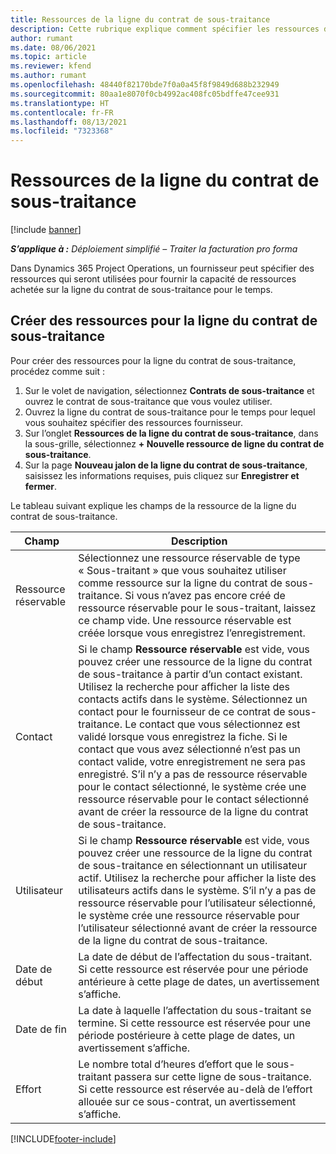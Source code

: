 ```yaml
---
title: Ressources de la ligne du contrat de sous-traitance
description: Cette rubrique explique comment spécifier les ressources dédiées, fournies par le fournisseur pour une ligne du contrat de sous-traitance spécifique pour le temps.
author: rumant
ms.date: 08/06/2021
ms.topic: article
ms.reviewer: kfend
ms.author: rumant
ms.openlocfilehash: 48440f82170bde7f0a0a45f8f9849d688b232949
ms.sourcegitcommit: 80aa1e8070f0cb4992ac408fc05bdffe47cee931
ms.translationtype: HT
ms.contentlocale: fr-FR
ms.lasthandoff: 08/13/2021
ms.locfileid: "7323368"
---
```

# <a name="subcontract-line-resources"></a>Ressources de la ligne du contrat de sous-traitance

[!include [banner](../../includes/dataverse-preview.md)]

_**S’applique à :** Déploiement simplifié – Traiter la facturation pro forma_

Dans Dynamics 365 Project Operations, un fournisseur peut spécifier des ressources qui seront utilisées pour fournir la capacité de ressources achetée sur la ligne du contrat de sous-traitance pour le temps.

## <a name="create-subcontract-line-resources"></a>Créer des ressources pour la ligne du contrat de sous-traitance

Pour créer des ressources pour la ligne du contrat de sous-traitance, procédez comme suit :

1. Sur le volet de navigation, sélectionnez **Contrats de sous-traitance** et ouvrez le contrat de sous-traitance que vous voulez utiliser.
2. Ouvrez la ligne du contrat de sous-traitance pour le temps pour lequel vous souhaitez spécifier des ressources fournisseur.
3. Sur l’onglet **Ressources de la ligne du contrat de sous-traitance**, dans la sous-grille, sélectionnez **+ Nouvelle ressource de ligne du contrat de sous-traitance**.
4. Sur la page **Nouveau jalon de la ligne du contrat de sous-traitance**, saisissez les informations requises, puis cliquez sur **Enregistrer et fermer**.

Le tableau suivant explique les champs de la ressource de la ligne du contrat de sous-traitance.

| Champ |  Description |
| ----- | ------------ |
| Ressource réservable | Sélectionnez une ressource réservable de type « Sous-traitant » que vous souhaitez utiliser comme ressource sur la ligne du contrat de sous-traitance. Si vous n’avez pas encore créé de ressource réservable pour le sous-traitant, laissez ce champ vide. Une ressource réservable est créée lorsque vous enregistrez l’enregistrement.  |
| Contact | Si le champ **Ressource réservable** est vide, vous pouvez créer une ressource de la ligne du contrat de sous-traitance à partir d’un contact existant. Utilisez la recherche pour afficher la liste des contacts actifs dans le système. Sélectionnez un contact pour le fournisseur de ce contrat de sous-traitance. Le contact que vous sélectionnez est validé lorsque vous enregistrez la fiche. Si le contact que vous avez sélectionné n’est pas un contact valide, votre enregistrement ne sera pas enregistré. S’il n’y a pas de ressource réservable pour le contact sélectionné, le système crée une ressource réservable pour le contact sélectionné avant de créer la ressource de la ligne du contrat de sous-traitance. |
| Utilisateur | Si le champ **Ressource réservable** est vide, vous pouvez créer une ressource de la ligne du contrat de sous-traitance en sélectionnant un utilisateur actif. Utilisez la recherche pour afficher la liste des utilisateurs actifs dans le système. S’il n’y a pas de ressource réservable pour l’utilisateur sélectionné, le système crée une ressource réservable pour l’utilisateur sélectionné avant de créer la ressource de la ligne du contrat de sous-traitance. |
| Date de début | La date de début de l’affectation du sous-traitant. Si cette ressource est réservée pour une période antérieure à cette plage de dates, un avertissement s’affiche. |
| Date de fin | La date à laquelle l’affectation du sous-traitant se termine. Si cette ressource est réservée pour une période postérieure à cette plage de dates, un avertissement s’affiche. |
| Effort | Le nombre total d’heures d’effort que le sous-traitant passera sur cette ligne de sous-traitance. Si cette ressource est réservée au-delà de l’effort allouée sur ce sous-contrat, un avertissement s’affiche. |


[!INCLUDE[footer-include](../../includes/footer-banner.md)]
